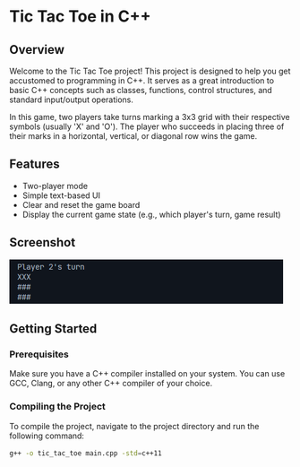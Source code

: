 # Tic Tac Toe in C++

## Overview

Welcome to the Tic Tac Toe project! This project is designed to help you get accustomed to programming in C++. It serves as a great introduction to basic C++ concepts such as classes, functions, control structures, and standard input/output operations.

In this game, two players take turns marking a 3x3 grid with their respective symbols (usually 'X' and 'O'). The player who succeeds in placing three of their marks in a horizontal, vertical, or diagonal row wins the game.

## Features

-   Two-player mode
-   Simple text-based UI
-   Clear and reset the game board
-   Display the current game state (e.g., which player's turn, game result)

## Screenshot

![Tic Tac Toe UI](assets/screenshot.png)

## Getting Started

### Prerequisites

Make sure you have a C++ compiler installed on your system. You can use GCC, Clang, or any other C++ compiler of your choice.

### Compiling the Project

To compile the project, navigate to the project directory and run the following command:

```sh
g++ -o tic_tac_toe main.cpp -std=c++11
```
